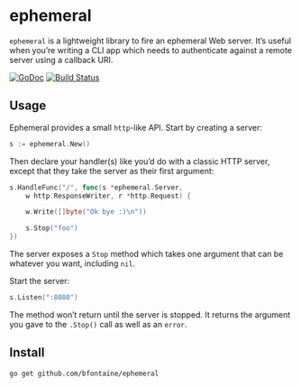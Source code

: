 # ephemeral

`ephemeral` is a lightweight library to fire an ephemeral Web server. It’s
useful when you’re writing a CLI app which needs to authenticate against a
remote server using a callback URI.

[![GoDoc](https://godoc.org/github.com/bfontaine/ephemeral?status.svg)](https://godoc.org/github.com/bfontaine/ephemeral)
[![Build Status](https://travis-ci.org/bfontaine/ephemeral.svg?branch=master)](https://travis-ci.org/bfontaine/ephemeral)

## Usage

Ephemeral provides a small `http`-like API. Start by creating a server:

```go
s := ephemeral.New()
```

Then declare your handler(s) like you’d do with a classic HTTP server, except
that they take the server as their first argument:

```go
s.HandleFunc("/", func(s *ephemeral.Server,
    w http.ResponseWriter, r *http.Request) {

    w.Write([]byte("Ok bye :)\n"))

    s.Stop("foo")
})
```

The server exposes a `Stop` method which takes one argument that can be
whatever you want, including `nil`.

Start the server:

```go
s.Listen(":8080")
```

The method won’t return until the server is stopped. It returns the argument
you gave to the `.Stop()` call as well as an `error`.

## Install

    go get github.com/bfontaine/ephemeral

